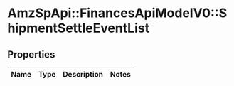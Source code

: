 # AmzSpApi::FinancesApiModelV0::ShipmentSettleEventList

## Properties
Name | Type | Description | Notes
------------ | ------------- | ------------- | -------------

